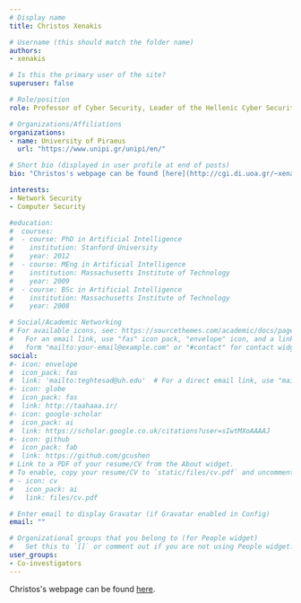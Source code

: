```yaml
---
# Display name
title: Christos Xenakis

# Username (this should match the folder name)
authors:
- xenakis

# Is this the primary user of the site?
superuser: false

# Role/position
role: Professor of Cyber Security, Leader of the Hellenic Cyber Security Team

# Organizations/Affiliations
organizations:
- name: University of Piraeus
  url: "https://www.unipi.gr/unipi/en/"

# Short bio (displayed in user profile at end of posts)
bio: "Christos's webpage can be found [here](http://cgi.di.uoa.gr/~xenakis/)." # My research interests include distributed robotics, mobile computing and programmable matter.

interests:
- Network Security
- Computer Security

#education:
#  courses:
#  - course: PhD in Artificial Intelligence
#    institution: Stanford University
#    year: 2012
#  - course: MEng in Artificial Intelligence
#    institution: Massachusetts Institute of Technology
#    year: 2009
#  - course: BSc in Artificial Intelligence
#    institution: Massachusetts Institute of Technology
#    year: 2008

# Social/Academic Networking
# For available icons, see: https://sourcethemes.com/academic/docs/page-builder/#icons
#   For an email link, use "fas" icon pack, "envelope" icon, and a link in the
#   form "mailto:your-email@example.com" or "#contact" for contact widget.
social:
#- icon: envelope
#  icon_pack: fas
#  link: 'mailto:teghtesad@uh.edu'  # For a direct email link, use "mailto:test@example.org".
#- icon: globe
#  icon_pack: fas
#  link: http://taahaaa.ir/
#- icon: google-scholar
#  icon_pack: ai
#  link: https://scholar.google.co.uk/citations?user=sIwtMXoAAAAJ
#- icon: github
#  icon_pack: fab
#  link: https://github.com/gcushen
# Link to a PDF of your resume/CV from the About widget.
# To enable, copy your resume/CV to `static/files/cv.pdf` and uncomment the lines below.
# - icon: cv
#   icon_pack: ai
#   link: files/cv.pdf

# Enter email to display Gravatar (if Gravatar enabled in Config)
email: ""

# Organizational groups that you belong to (for People widget)
#   Set this to `[]` or comment out if you are not using People widget.
user_groups:
- Co-investigators
---
```

Christos's webpage can be found [here](http://cgi.di.uoa.gr/~xenakis/).
